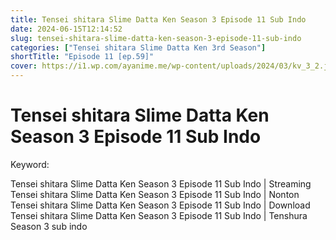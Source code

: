 ```yaml
---
title: Tensei shitara Slime Datta Ken Season 3 Episode 11 Sub Indo
date: 2024-06-15T12:14:52
slug: tensei-shitara-slime-datta-ken-season-3-episode-11-sub-indo
categories: ["Tensei shitara Slime Datta Ken 3rd Season"]
shortTitle: "Episode 11 [ep.59]"
cover: https://i1.wp.com/ayanime.me/wp-content/uploads/2024/03/kv_3_2.jpg
---
```


# Tensei shitara Slime Datta Ken Season 3 Episode 11 Sub Indo

<iframe-loader iframe-src1="https://play.ayanime.me/include/fluidplayer/fluidplayer.php?VideoSrc1=https%3A%2F%2Fdrive.google.com%2Ffile%2Fd%2F1CPgEgNEral6HVabXcjFkBvap-mD85Hxj%2Fpreview&VideoType1=video%2Fmp4&VideoQuality1=480p&VideoSrc2=https%3A%2F%2Fdrive.google.com%2Ffile%2Fd%2F11jfJTnmc4Jp94vDsLGXmxVGKwUsvb2j9%2Fpreview&VideoType2=video%2Fmp4&VideoQuality2=720p&VideoSrc3=https%3A%2F%2Fdrive.google.com%2Ffile%2Fd%2F1N_RNPbpjlVRXRGDSMMPQBHeG4-PmzuNU%2Fpreview&VideoType3=video%2Fmp4&VideoQuality3=1080p&VideoSrc4=&VideoType4=&VideoQuality4=&VideoPoster=&VideoTrack1=&kind1=&srclang1=&label1=&default1=&VideoTrack2=&kind2=&srclang2=&label2=&default2=&player=fluid+player&server=Drive+API&api=&width=100%25&height=900px" iframe-src2="https://drive.google.com/file/d/1N_RNPbpjlVRXRGDSMMPQBHeG4-PmzuNU/preview"></iframe-loader>

Keyword:
<p>Tensei shitara Slime Datta Ken Season 3 Episode 11 Sub Indo | Streaming Tensei shitara Slime Datta Ken Season 3 Episode 11 Sub Indo | Nonton Tensei shitara Slime Datta Ken Season 3 Episode 11 Sub Indo | Download Tensei shitara Slime Datta Ken Season 3 Episode 11 Sub Indo | Tenshura Season 3 sub indo</p>

